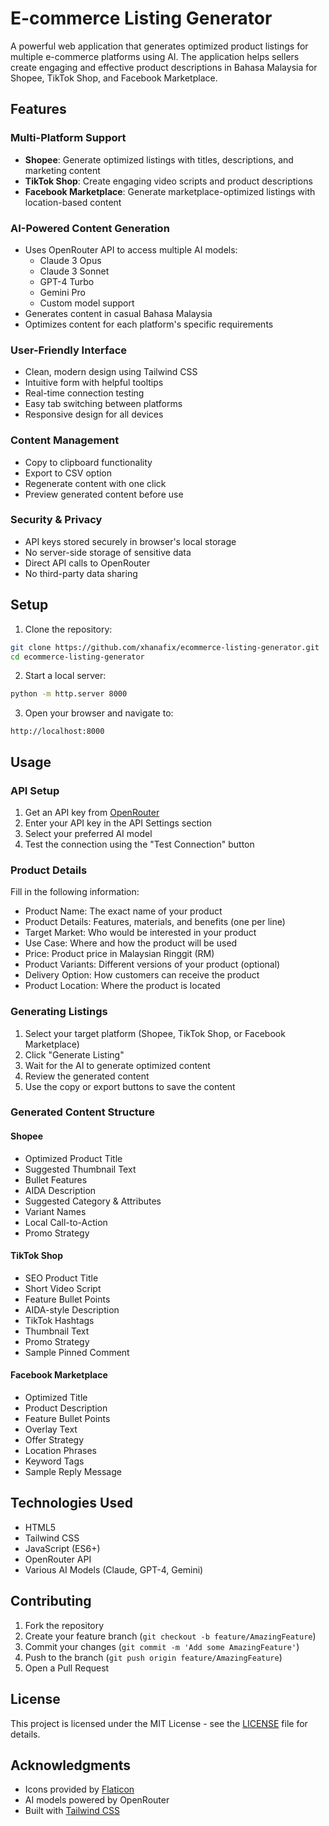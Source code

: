 # E-commerce Listing Generator

A powerful web application that generates optimized product listings for multiple e-commerce platforms using AI. The application helps sellers create engaging and effective product descriptions in Bahasa Malaysia for Shopee, TikTok Shop, and Facebook Marketplace.

## Features

### Multi-Platform Support
- **Shopee**: Generate optimized listings with titles, descriptions, and marketing content
- **TikTok Shop**: Create engaging video scripts and product descriptions
- **Facebook Marketplace**: Generate marketplace-optimized listings with location-based content

### AI-Powered Content Generation
- Uses OpenRouter API to access multiple AI models:
  - Claude 3 Opus
  - Claude 3 Sonnet
  - GPT-4 Turbo
  - Gemini Pro
  - Custom model support
- Generates content in casual Bahasa Malaysia
- Optimizes content for each platform's specific requirements

### User-Friendly Interface
- Clean, modern design using Tailwind CSS
- Intuitive form with helpful tooltips
- Real-time connection testing
- Easy tab switching between platforms
- Responsive design for all devices

### Content Management
- Copy to clipboard functionality
- Export to CSV option
- Regenerate content with one click
- Preview generated content before use

### Security & Privacy
- API keys stored securely in browser's local storage
- No server-side storage of sensitive data
- Direct API calls to OpenRouter
- No third-party data sharing

## Setup

1. Clone the repository:
```bash
git clone https://github.com/xhanafix/ecommerce-listing-generator.git
cd ecommerce-listing-generator
```

2. Start a local server:
```bash
python -m http.server 8000
```

3. Open your browser and navigate to:
```
http://localhost:8000
```

## Usage

### API Setup
1. Get an API key from [OpenRouter](https://openrouter.ai/)
2. Enter your API key in the API Settings section
3. Select your preferred AI model
4. Test the connection using the "Test Connection" button

### Product Details
Fill in the following information:
- Product Name: The exact name of your product
- Product Details: Features, materials, and benefits (one per line)
- Target Market: Who would be interested in your product
- Use Case: Where and how the product will be used
- Price: Product price in Malaysian Ringgit (RM)
- Product Variants: Different versions of your product (optional)
- Delivery Option: How customers can receive the product
- Product Location: Where the product is located

### Generating Listings
1. Select your target platform (Shopee, TikTok Shop, or Facebook Marketplace)
2. Click "Generate Listing"
3. Wait for the AI to generate optimized content
4. Review the generated content
5. Use the copy or export buttons to save the content

### Generated Content Structure

#### Shopee
- Optimized Product Title
- Suggested Thumbnail Text
- Bullet Features
- AIDA Description
- Suggested Category & Attributes
- Variant Names
- Local Call-to-Action
- Promo Strategy

#### TikTok Shop
- SEO Product Title
- Short Video Script
- Feature Bullet Points
- AIDA-style Description
- TikTok Hashtags
- Thumbnail Text
- Promo Strategy
- Sample Pinned Comment

#### Facebook Marketplace
- Optimized Title
- Product Description
- Feature Bullet Points
- Overlay Text
- Offer Strategy
- Location Phrases
- Keyword Tags
- Sample Reply Message

## Technologies Used
- HTML5
- Tailwind CSS
- JavaScript (ES6+)
- OpenRouter API
- Various AI Models (Claude, GPT-4, Gemini)

## Contributing
1. Fork the repository
2. Create your feature branch (`git checkout -b feature/AmazingFeature`)
3. Commit your changes (`git commit -m 'Add some AmazingFeature'`)
4. Push to the branch (`git push origin feature/AmazingFeature`)
5. Open a Pull Request

## License
This project is licensed under the MIT License - see the [LICENSE](LICENSE) file for details.

## Acknowledgments
- Icons provided by [Flaticon](https://www.flaticon.com/)
- AI models powered by OpenRouter
- Built with [Tailwind CSS](https://tailwindcss.com/) 